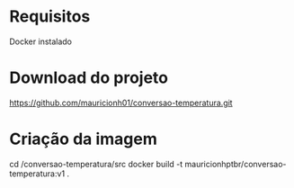 # Requisitos
Docker instalado
# Download do projeto
https://github.com/mauricionh01/conversao-temperatura.git
# Criação da imagem
cd /conversao-temperatura/src
docker build -t mauricionhptbr/conversao-temperatura:v1 .
